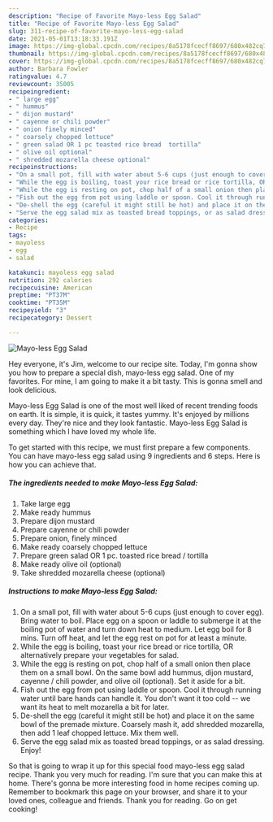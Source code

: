 ```yaml
---
description: "Recipe of Favorite Mayo-less Egg Salad"
title: "Recipe of Favorite Mayo-less Egg Salad"
slug: 311-recipe-of-favorite-mayo-less-egg-salad
date: 2021-05-01T13:18:33.191Z
image: https://img-global.cpcdn.com/recipes/8a5178fcecff8697/680x482cq70/mayo-less-egg-salad-recipe-main-photo.jpg
thumbnail: https://img-global.cpcdn.com/recipes/8a5178fcecff8697/680x482cq70/mayo-less-egg-salad-recipe-main-photo.jpg
cover: https://img-global.cpcdn.com/recipes/8a5178fcecff8697/680x482cq70/mayo-less-egg-salad-recipe-main-photo.jpg
author: Barbara Fowler
ratingvalue: 4.7
reviewcount: 35005
recipeingredient:
- " large egg"
- " hummus"
- " dijon mustard"
- " cayenne or chili powder"
- " onion finely minced"
- " coarsely chopped lettuce"
- " green salad OR 1 pc toasted rice bread  tortilla"
- " olive oil optional"
- " shredded mozarella cheese optional"
recipeinstructions:
- "On a small pot, fill with water about 5-6 cups (just enough to cover egg). Bring water to boil. Place egg on a spoon or laddle to submerge it at the boiling pot of water and turn down heat to medium. Let egg boil for 8 mins. Turn off heat, and let the egg rest on pot for at least a minute."
- "While the egg is boiling, toast your rice bread or rice tortilla, OR alternatively prepare your vegetables for salad."
- "While the egg is resting on pot, chop half of a small onion then place them on a small bowl. On the same bowl add hummus, dijon mustard, cayenne / chili powder, and olive oil (optional). Set it aside for a bit."
- "Fish out the egg from pot using laddle or spoon. Cool it through running water until bare hands can handle it. You don&#39;t want it too cold -- we want its heat to melt mozarella a bit for later."
- "De-shell the egg (careful it might still be hot) and place it on the same bowl of the premade mixture. Coarsely mash it, add shredded mozarella, then add 1 leaf chopped lettuce. Mix them well."
- "Serve the egg salad mix as toasted bread toppings, or as salad dressing. Enjoy!"
categories:
- Recipe
tags:
- mayoless
- egg
- salad

katakunci: mayoless egg salad 
nutrition: 292 calories
recipecuisine: American
preptime: "PT37M"
cooktime: "PT35M"
recipeyield: "3"
recipecategory: Dessert

---
```



![Mayo-less Egg Salad](https://img-global.cpcdn.com/recipes/8a5178fcecff8697/680x482cq70/mayo-less-egg-salad-recipe-main-photo.jpg)

Hey everyone, it's Jim, welcome to our recipe site. Today, I'm gonna show you how to prepare a special dish, mayo-less egg salad. One of my favorites. For mine, I am going to make it a bit tasty. This is gonna smell and look delicious.

Mayo-less Egg Salad is one of the most well liked of recent trending foods on earth. It is simple, it is quick, it tastes yummy. It's enjoyed by millions every day. They're nice and they look fantastic. Mayo-less Egg Salad is something which I have loved my whole life.




To get started with this recipe, we must first prepare a few components. You can have mayo-less egg salad using 9 ingredients and 6 steps. Here is how you can achieve that.

<!--inarticleads1-->

##### The ingredients needed to make Mayo-less Egg Salad:

1. Take  large egg
1. Make ready  hummus
1. Prepare  dijon mustard
1. Prepare  cayenne or chili powder
1. Prepare  onion, finely minced
1. Make ready  coarsely chopped lettuce
1. Prepare  green salad OR 1 pc. toasted rice bread / tortilla
1. Make ready  olive oil (optional)
1. Take  shredded mozarella cheese (optional)




<!--inarticleads2-->

##### Instructions to make Mayo-less Egg Salad:

1. On a small pot, fill with water about 5-6 cups (just enough to cover egg). Bring water to boil. Place egg on a spoon or laddle to submerge it at the boiling pot of water and turn down heat to medium. Let egg boil for 8 mins. Turn off heat, and let the egg rest on pot for at least a minute.
1. While the egg is boiling, toast your rice bread or rice tortilla, OR alternatively prepare your vegetables for salad.
1. While the egg is resting on pot, chop half of a small onion then place them on a small bowl. On the same bowl add hummus, dijon mustard, cayenne / chili powder, and olive oil (optional). Set it aside for a bit.
1. Fish out the egg from pot using laddle or spoon. Cool it through running water until bare hands can handle it. You don&#39;t want it too cold -- we want its heat to melt mozarella a bit for later.
1. De-shell the egg (careful it might still be hot) and place it on the same bowl of the premade mixture. Coarsely mash it, add shredded mozarella, then add 1 leaf chopped lettuce. Mix them well.
1. Serve the egg salad mix as toasted bread toppings, or as salad dressing. Enjoy!




So that is going to wrap it up for this special food mayo-less egg salad recipe. Thank you very much for reading. I'm sure that you can make this at home. There's gonna be more interesting food in home recipes coming up. Remember to bookmark this page on your browser, and share it to your loved ones, colleague and friends. Thank you for reading. Go on get cooking!
